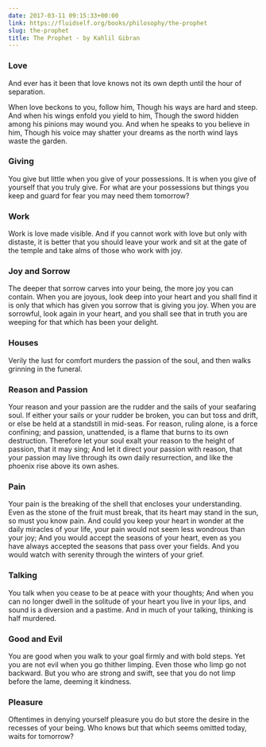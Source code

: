 ```yaml
---
date: 2017-03-11 09:15:33+00:00
link: https://fluidself.org/books/philosophy/the-prophet
slug: the-prophet
title: The Prophet - by Kahlil Gibran
---
```


### Love

And ever has it been that love knows not its own depth until the hour of separation.

When love beckons to you, follow him, Though his ways are hard and steep. And when his wings enfold you yield to him, Though the sword hidden among his pinions may wound you. And when he speaks to you believe in him, Though his voice may shatter your dreams as the north wind lays waste the garden.

### Giving

You give but little when you give of your possessions. It is when you give of yourself that you truly give. For what are your possessions but things you keep and guard for fear you may need them tomorrow?

### Work

Work is love made visible. And if you cannot work with love but only with distaste, it is better that you should leave your work and sit at the gate of the temple and take alms of those who work with joy.

### Joy and Sorrow

The deeper that sorrow carves into your being, the more joy you can contain. When you are joyous, look deep into your heart and you shall find it is only that which has given you sorrow that is giving you joy. When you are sorrowful, look again in your heart, and you shall see that in truth you are weeping for that which has been your delight.

### Houses

Verily the lust for comfort murders the passion of the soul, and then walks grinning in the funeral.

### Reason and Passion

Your reason and your passion are the rudder and the sails of your seafaring soul. If either your sails or your rudder be broken, you can but toss and drift, or else be held at a standstill in mid-seas. For reason, ruling alone, is a force confining; and passion, unattended, is a flame that burns to its own destruction. Therefore let your soul exalt your reason to the height of passion, that it may sing; And let it direct your passion with reason, that your passion may live through its own daily resurrection, and like the phoenix rise above its own ashes.

### Pain

Your pain is the breaking of the shell that encloses your understanding. Even as the stone of the fruit must break, that its heart may stand in the sun, so must you know pain. And could you keep your heart in wonder at the daily miracles of your life, your pain would not seem less wondrous than your joy; And you would accept the seasons of your heart, even as you have always accepted the seasons that pass over your fields. And you would watch with serenity through the winters of your grief.

### Talking

You talk when you cease to be at peace with your thoughts; And when you can no longer dwell in the solitude of your heart you live in your lips, and sound is a diversion and a pastime. And in much of your talking, thinking is half murdered.

### Good and Evil

You are good when you walk to your goal firmly and with bold steps. Yet you are not evil when you go thither limping. Even those who limp go not backward. But you who are strong and swift, see that you do not limp before the lame, deeming it kindness.

### Pleasure

Oftentimes in denying yourself pleasure you do but store the desire in the recesses of your being. Who knows but that which seems omitted today, waits for tomorrow?
